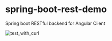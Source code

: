 # spring-boot-rest-demo
Spring boot RESTful backend for Angular Client

![test_with_curl](https://user-images.githubusercontent.com/82104981/122944296-fc284a80-d377-11eb-81de-34b5aa8be10c.png)

